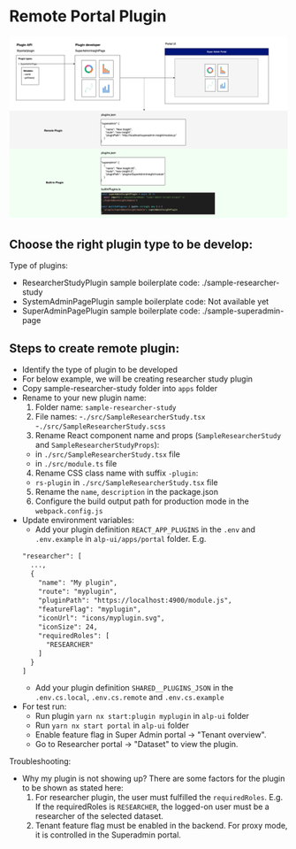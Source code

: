 # Remote Portal Plugin

![Plugin Illustration](./portal-plugin.png)

## Choose the right plugin type to be develop:

Type of plugins:

- ResearcherStudyPlugin
  sample boilerplate code: ./sample-researcher-study
- SystemAdminPagePlugin
  sample boilerplate code: Not available yet
- SuperAdminPagePlugin
  sample boilerplate code: ./sample-superadmin-page

## Steps to create remote plugin:

- Identify the type of plugin to be developed
- For below example, we will be creating researcher study plugin
- Copy sample-researcher-study folder into `apps` folder
- Rename to your new plugin name:
  1. Folder name: `sample-researcher-study`
  2. File names: -`./src/SampleResearcherStudy.tsx` -`./src/SampleResearcherStudy.scss`
  3. Rename React component name and props (`SampleResearcherStudy` and `SampleResearcherStudyProps`):
  - in `./src/SampleResearcherStudy.tsx` file
  - in `./src/module.ts` file
  4. Rename CSS class name with suffix `-plugin`:
  - `rs-plugin` in `./src/SampleResearcherStudy.tsx` file
  5. Rename the `name`, `description` in the package.json
  6. Configure the build output path for production mode in the `webpack.config.js`
- Update environment variables:
  - Add your plugin definition `REACT_APP_PLUGINS` in the `.env` and `.env.example` in `alp-ui/apps/portal` folder. E.g.
  ```
  "researcher": [
    ...,
    {
      "name": "My plugin",
      "route": "myplugin",
      "pluginPath": "https://localhost:4900/module.js",
      "featureFlag": "myplugin",
      "iconUrl": "icons/myplugin.svg",
      "iconSize": 24,
      "requiredRoles": [
        "RESEARCHER"
      ]
    }
  ]
  ```
  - Add your plugin definition `SHARED__PLUGINS_JSON` in the `.env.cs.local`, `.env.cs.remote` and `.env.cs.example`
- For test run:
  - Run plugin `yarn nx start:plugin myplugin` in `alp-ui` folder
  - Run `yarn nx start portal` in `alp-ui` folder
  - Enable feature flag in Super Admin portal -> "Tenant overview".
  - Go to Researcher portal -> "Dataset" to view the plugin.

Troubleshooting:

- Why my plugin is not showing up?
  There are some factors for the plugin to be shown as stated here:
  1.  For researcher plugin, the user must fulfilled the `requiredRoles`. E.g. If the requiredRoles is `RESEARCHER`, the logged-on user must be a researcher of the selected dataset.
  2.  Tenant feature flag must be enabled in the backend. For proxy mode, it is controlled in the Superadmin portal.
